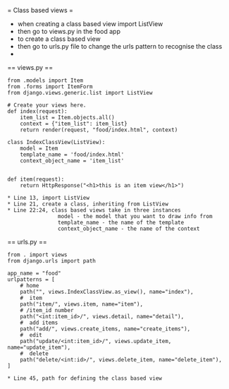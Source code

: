
= Class based views =
* when creating a class based view import ListView
* then go to views.py in the food app
* to create a class based view
* then go to urls.py file to change the urls pattern to recognise the class
* 

== views.py ==

	from .models import Item
	from .forms import ItemForm
	from django.views.generic.list import ListView

	# Create your views here.
	def index(request):
		item_list = Item.objects.all()
		context = {"item_list": item_list}
		return render(request, "food/index.html", context)

	class IndexClassView(ListView):
		model = Item
		template_name = 'food/index.html'
		context_object_name = 'item_list'


	def item(request):
		return HttpResponse("<h1>this is an item view</h1>")
		
	* Line 13, import ListView
	* Line 21, create a class, inheriting from ListView
	* Line 22:24, class based views take in three instances
					model - the model that you want to draw info from
					template_name - the name of the template
					context_object_name - the name of the context

== urls.py ==

	from . import views
	from django.urls import path

	app_name = "food"
	urlpatterns = [
		# home
		path("", views.IndexClassView.as_view(), name="index"),
		#  item
		path("item/", views.item, name="item"),
		# /item_id number
		path("<int:item_id>/", views.detail, name="detail"),
		#  add items
		path("add/", views.create_items, name="create_items"),
		#  edit
		path("update/<int:item_id>/", views.update_item, name="update_item"),
		#  delete
		path("delete/<int:id>/", views.delete_item, name="delete_item"),
	]
	
	* Line 45, path for defining the class based view

